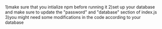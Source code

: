 1)make sure that you intialize npm before running it
2)set up your database and make sure to update the "password" and "database" section of index.js
3)you might need some modifications in the code according to your database
